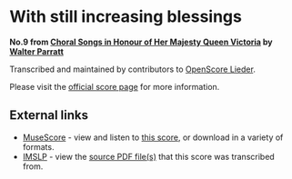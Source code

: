 
# With still increasing blessings

__No.9 from [Choral Songs in Honour of Her Majesty Queen Victoria](..) by [Walter Parratt](../..)__

Transcribed and maintained by contributors to [OpenScore Lieder].

Please visit the [official score page] for more information.

[official score page]: https://musescore.com/openscore-lieder-corpus/scores/6685238
[OpenScore Lieder]: https://musescore.com/openscore-lieder-corpus

## External links

- [MuseScore] - view and listen to [this score][MuseScore], or download in a variety of formats.
- [IMSLP] - view the [source PDF file(s)][IMSLP] that this score was transcribed from.

[MuseScore]: https://musescore.com/score/6685238
[IMSLP]: https://imslp.org/wiki/Special:ReverseLookup/585417
